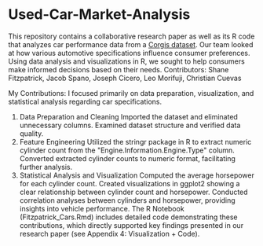 # Used-Car-Market-Analysis
This repository contains a collaborative research paper as well as its R code that analyzes car performance data from a [Corgis dataset](https://corgis-edu.github.io/corgis/csv/cars/). Our team looked at how various automotive specifications influence consumer preferences. Using data analysis and visualizations in R, we sought to help consumers make informed decisions based on their needs. 
Contributors:
Shane Fitzpatrick, Jacob Spano, Joseph Cicero, Leo Morifuji, Christian Cuevas

My Contributions: I focused primarily on data preparation, visualization, and statistical analysis regarding car specifications.

1. Data Preparation and Cleaning
Imported the dataset and eliminated unnecessary columns.
Examined dataset structure and verified data quality.
2. Feature Engineering
Utilized the stringr package in R to extract numeric cylinder count from the "Engine.Information.Engine.Type" column.
Converted extracted cylinder counts to numeric format, facilitating further analysis.
3. Statistical Analysis and Visualization
Computed the average horsepower for each cylinder count.
Created visualizations in ggplot2 showing a clear relationship between cylinder count and horsepower.
Conducted correlation analyses between cylinders and horsepower, providing insights into vehicle performance.
The R Notebook (Fitzpatrick_Cars.Rmd) includes detailed code demonstrating these contributions, which directly supported key findings presented in our research paper (see Appendix 4: Visualization + Code).

